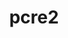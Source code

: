 ---
title: "pcre2"
layout: cache
categories: [package, develop]
meta: {"versions": ["10.43"], "compilers": ["apple-clang@=15.0.0", "cce@=15.0.1", "gcc@=10.2.1", "gcc@=10.3.0", "gcc@=11.1.0", "gcc@=11.4.0", "gcc@=7.3.1", "gcc@=7.5.0", "gcc@=9.4.0", "intel@=2021.10.0", "oneapi@=2024.2.0"], "oss": ["amzn2", "centos7", "rhel8", "sle_hpc15", "ubuntu18.04", "ubuntu20.04", "ubuntu22.04", "ventura"], "platforms": ["darwin", "linux"], "targets": ["aarch64", "neoverse_n1", "neoverse_v1", "neoverse_v2", "ppc64le", "x86_64_v3", "x86_64_v4", "zen4"], "stacks": ["aws-isc", "aws-isc-aarch64", "aws-pcluster-x86_64_v4", "build_systems", "data-vis-sdk", "developer-tools", "developer-tools-manylinux2014", "e4s", "e4s-cray-rhel", "e4s-cray-sles", "e4s-neoverse-v2", "e4s-neoverse_v1", "e4s-oneapi", "e4s-power", "e4s-rocm-external", "ml-darwin-aarch64-mps", "ml-linux-x86_64-cpu", "ml-linux-x86_64-cuda", "radiuss", "root", "tutorial"], "num_specs": 16, "num_specs_by_stack": {"root": 16, "aws-isc-aarch64": 2, "e4s-neoverse-v2": 1, "e4s-neoverse_v1": 1, "e4s-power": 1, "radiuss": 1, "developer-tools": 1, "build_systems": 1, "aws-isc": 1, "e4s-oneapi": 1, "developer-tools-manylinux2014": 1, "e4s-cray-rhel": 1, "ml-darwin-aarch64-mps": 1, "e4s-cray-sles": 1, "aws-pcluster-x86_64_v4": 2, "data-vis-sdk": 1, "ml-linux-x86_64-cpu": 1, "tutorial": 1, "e4s-rocm-external": 1, "ml-linux-x86_64-cuda": 1, "e4s": 1}}
spec_details: [{"hash": "jp5xx4scq6c4ut6vgm2b646ciqdpjjhg", "compiler": "gcc@=7.3.1", "versions": ["10.43"], "os": "amzn2", "platform": "linux", "target": "aarch64", "variants": ["build_system=autotools", "~jit", "+multibyte"], "stacks": ["root", "aws-isc-aarch64"], "size": "-", "tarball": "https://binaries.spack.io/develop/build_cache/linux-amzn2-aarch64/gcc-7.3.1/pcre2-10.43/linux-amzn2-aarch64-gcc-7.3.1-pcre2-10.43-jp5xx4scq6c4ut6vgm2b646ciqdpjjhg.spack"}, {"hash": "qj4jktn6a54ikrncdmbwu5aq45wfmcax", "compiler": "gcc@=11.4.0", "versions": ["10.43"], "os": "ubuntu22.04", "platform": "linux", "target": "neoverse_v2", "variants": ["build_system=autotools", "~jit", "+multibyte"], "stacks": ["e4s-neoverse-v2", "root"], "size": "-", "tarball": "https://binaries.spack.io/develop/build_cache/linux-ubuntu22.04-neoverse_v2/gcc-11.4.0/pcre2-10.43/linux-ubuntu22.04-neoverse_v2-gcc-11.4.0-pcre2-10.43-qj4jktn6a54ikrncdmbwu5aq45wfmcax.spack"}, {"hash": "u4xxzgle4m7lxtkksrxxvki5fgpi5wq3", "compiler": "gcc@=11.4.0", "versions": ["10.43"], "os": "ubuntu22.04", "platform": "linux", "target": "neoverse_v1", "variants": ["build_system=autotools", "~jit", "+multibyte"], "stacks": ["root", "e4s-neoverse_v1"], "size": "-", "tarball": "https://binaries.spack.io/develop/build_cache/linux-ubuntu22.04-neoverse_v1/gcc-11.4.0/pcre2-10.43/linux-ubuntu22.04-neoverse_v1-gcc-11.4.0-pcre2-10.43-u4xxzgle4m7lxtkksrxxvki5fgpi5wq3.spack"}, {"hash": "4gzii7qawxzcrwgqahyux46khl7nckmt", "compiler": "gcc@=9.4.0", "versions": ["10.43"], "os": "ubuntu20.04", "platform": "linux", "target": "ppc64le", "variants": ["build_system=autotools", "~jit", "+multibyte"], "stacks": ["root", "e4s-power"], "size": "-", "tarball": "https://binaries.spack.io/develop/build_cache/linux-ubuntu20.04-ppc64le/gcc-9.4.0/pcre2-10.43/linux-ubuntu20.04-ppc64le-gcc-9.4.0-pcre2-10.43-4gzii7qawxzcrwgqahyux46khl7nckmt.spack"}, {"hash": "2zzapdlrblha2ee746s5erik2xnyyoyu", "compiler": "gcc@=7.5.0", "versions": ["10.43"], "os": "ubuntu18.04", "platform": "linux", "target": "x86_64_v3", "variants": ["build_system=autotools", "~jit", "+multibyte"], "stacks": ["radiuss", "root", "developer-tools", "build_systems"], "size": "-", "tarball": "https://binaries.spack.io/develop/build_cache/linux-ubuntu18.04-x86_64_v3/gcc-7.5.0/pcre2-10.43/linux-ubuntu18.04-x86_64_v3-gcc-7.5.0-pcre2-10.43-2zzapdlrblha2ee746s5erik2xnyyoyu.spack"}, {"hash": "udiybjgqvviftzgvlrov6mvlinwwob6p", "compiler": "gcc@=7.3.1", "versions": ["10.43"], "os": "amzn2", "platform": "linux", "target": "x86_64_v3", "variants": ["build_system=autotools", "~jit", "+multibyte"], "stacks": ["root", "aws-isc"], "size": "-", "tarball": "https://binaries.spack.io/develop/build_cache/linux-amzn2-x86_64_v3/gcc-7.3.1/pcre2-10.43/linux-amzn2-x86_64_v3-gcc-7.3.1-pcre2-10.43-udiybjgqvviftzgvlrov6mvlinwwob6p.spack"}, {"hash": "5w6vvanj5x47f7au2levdwopp5zcu7cp", "compiler": "oneapi@=2024.2.0", "versions": ["10.43"], "os": "ubuntu22.04", "platform": "linux", "target": "x86_64_v3", "variants": ["build_system=autotools", "~jit", "+multibyte"], "stacks": ["root", "e4s-oneapi"], "size": "-", "tarball": "https://binaries.spack.io/develop/build_cache/linux-ubuntu22.04-x86_64_v3/oneapi-2024.2.0/pcre2-10.43/linux-ubuntu22.04-x86_64_v3-oneapi-2024.2.0-pcre2-10.43-5w6vvanj5x47f7au2levdwopp5zcu7cp.spack"}, {"hash": "cvv7noxql3h2g3g2hr7pulmana2ceb45", "compiler": "gcc@=10.2.1", "versions": ["10.43"], "os": "centos7", "platform": "linux", "target": "x86_64_v3", "variants": ["build_system=autotools", "~jit", "+multibyte"], "stacks": ["root", "developer-tools-manylinux2014"], "size": "-", "tarball": "https://binaries.spack.io/develop/build_cache/linux-centos7-x86_64_v3/gcc-10.2.1/pcre2-10.43/linux-centos7-x86_64_v3-gcc-10.2.1-pcre2-10.43-cvv7noxql3h2g3g2hr7pulmana2ceb45.spack"}, {"hash": "n5ojrbaixom4cjzqnfwxago76tbc6l2r", "compiler": "cce@=15.0.1", "versions": ["10.43"], "os": "rhel8", "platform": "linux", "target": "zen4", "variants": ["build_system=autotools", "~jit", "+multibyte"], "stacks": ["root", "e4s-cray-rhel"], "size": "-", "tarball": "https://binaries.spack.io/develop/build_cache/linux-rhel8-zen4/cce-15.0.1/pcre2-10.43/linux-rhel8-zen4-cce-15.0.1-pcre2-10.43-n5ojrbaixom4cjzqnfwxago76tbc6l2r.spack"}, {"hash": "mb3qv5jv2fymysr6unkniqbps3p5pomb", "compiler": "apple-clang@=15.0.0", "versions": ["10.43"], "os": "ventura", "platform": "darwin", "target": "aarch64", "variants": ["build_system=autotools", "~jit", "+multibyte"], "stacks": ["ml-darwin-aarch64-mps", "root"], "size": "-", "tarball": "https://binaries.spack.io/develop/build_cache/darwin-ventura-aarch64/apple-clang-15.0.0/pcre2-10.43/darwin-ventura-aarch64-apple-clang-15.0.0-pcre2-10.43-mb3qv5jv2fymysr6unkniqbps3p5pomb.spack"}, {"hash": "hiybmrv3hti5qtzvlagfmllifwy6deva", "compiler": "gcc@=10.3.0", "versions": ["10.43"], "os": "sle_hpc15", "platform": "linux", "target": "x86_64_v4", "variants": ["build_system=autotools", "~jit", "+multibyte"], "stacks": ["root", "e4s-cray-sles"], "size": "-", "tarball": "https://binaries.spack.io/develop/build_cache/linux-sle_hpc15-x86_64_v4/gcc-10.3.0/pcre2-10.43/linux-sle_hpc15-x86_64_v4-gcc-10.3.0-pcre2-10.43-hiybmrv3hti5qtzvlagfmllifwy6deva.spack"}, {"hash": "zqj3nqsmqr4za3to3vwm2xv4b6ul2qx6", "compiler": "intel@=2021.10.0", "versions": ["10.43"], "os": "amzn2", "platform": "linux", "target": "x86_64_v4", "variants": ["build_system=autotools", "~jit", "+multibyte"], "stacks": ["root", "aws-pcluster-x86_64_v4"], "size": "-", "tarball": "https://binaries.spack.io/develop/build_cache/linux-amzn2-x86_64_v4/intel-2021.10.0/pcre2-10.43/linux-amzn2-x86_64_v4-intel-2021.10.0-pcre2-10.43-zqj3nqsmqr4za3to3vwm2xv4b6ul2qx6.spack"}, {"hash": "sbyv5m35mjyqa6cfwsvvtuhxbpdmrj7c", "compiler": "gcc@=11.1.0", "versions": ["10.43"], "os": "ubuntu20.04", "platform": "linux", "target": "x86_64_v3", "variants": ["build_system=autotools", "~jit", "+multibyte"], "stacks": ["root", "data-vis-sdk"], "size": "-", "tarball": "https://binaries.spack.io/develop/build_cache/linux-ubuntu20.04-x86_64_v3/gcc-11.1.0/pcre2-10.43/linux-ubuntu20.04-x86_64_v3-gcc-11.1.0-pcre2-10.43-sbyv5m35mjyqa6cfwsvvtuhxbpdmrj7c.spack"}, {"hash": "23wath6nd4ypstvv5ngxl3vkyvdoff36", "compiler": "intel@=2021.10.0", "versions": ["10.43"], "os": "amzn2", "platform": "linux", "target": "x86_64_v3", "variants": ["build_system=autotools", "~jit", "+multibyte"], "stacks": ["root", "aws-pcluster-x86_64_v4"], "size": "-", "tarball": "https://binaries.spack.io/develop/build_cache/linux-amzn2-x86_64_v3/intel-2021.10.0/pcre2-10.43/linux-amzn2-x86_64_v3-intel-2021.10.0-pcre2-10.43-23wath6nd4ypstvv5ngxl3vkyvdoff36.spack"}, {"hash": "2wz6oysfw3gzces7qzxvisdtspbfsauq", "compiler": "gcc@=7.3.1", "versions": ["10.43"], "os": "amzn2", "platform": "linux", "target": "neoverse_n1", "variants": ["build_system=autotools", "~jit", "+multibyte"], "stacks": ["root", "aws-isc-aarch64"], "size": "-", "tarball": "https://binaries.spack.io/develop/build_cache/linux-amzn2-neoverse_n1/gcc-7.3.1/pcre2-10.43/linux-amzn2-neoverse_n1-gcc-7.3.1-pcre2-10.43-2wz6oysfw3gzces7qzxvisdtspbfsauq.spack"}, {"hash": "jkre4zlh4imd6yrhyim72sody6tnysky", "compiler": "gcc@=11.4.0", "versions": ["10.43"], "os": "ubuntu22.04", "platform": "linux", "target": "x86_64_v3", "variants": ["build_system=autotools", "~jit", "+multibyte"], "stacks": ["ml-linux-x86_64-cpu", "tutorial", "e4s-rocm-external", "root", "ml-linux-x86_64-cuda", "e4s"], "size": "-", "tarball": "https://binaries.spack.io/develop/build_cache/linux-ubuntu22.04-x86_64_v3/gcc-11.4.0/pcre2-10.43/linux-ubuntu22.04-x86_64_v3-gcc-11.4.0-pcre2-10.43-jkre4zlh4imd6yrhyim72sody6tnysky.spack"}]
---